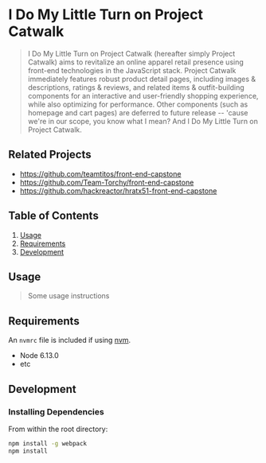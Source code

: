 # I Do My Little Turn on Project Catwalk

> I Do My Little Turn on Project Catwalk (hereafter simply Project Catwalk) aims to revitalize an online apparel retail presence using front-end technologies in the JavaScript stack. Project Catwalk immediately features robust product detail pages, including images & descriptions, ratings & reviews, and related items & outfit-building components for an interactive and user-friendly shopping experience, while also optimizing for performance. Other components (such as homepage and cart pages) are deferred to future release -- 'cause we're in our scope, you know what I mean? And I Do My Little Turn on Project Catwalk.

## Related Projects

  - https://github.com/teamtitos/front-end-capstone
  - https://github.com/Team-Torchy/front-end-capstone
  - https://github.com/hackreactor/hratx51-front-end-capstone

## Table of Contents

1. [Usage](#Usage)
1. [Requirements](#requirements)
1. [Development](#development)

## Usage

> Some usage instructions

## Requirements

An `nvmrc` file is included if using [nvm](https://github.com/creationix/nvm).

- Node 6.13.0
- etc

## Development

### Installing Dependencies

From within the root directory:

```sh
npm install -g webpack
npm install
```

